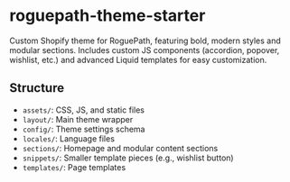 # roguepath-theme-starter

Custom Shopify theme for RoguePath, featuring bold, modern styles and modular sections.
Includes custom JS components (accordion, popover, wishlist, etc.) and advanced Liquid templates for easy customization.

## Structure
- `assets/`: CSS, JS, and static files
- `layout/`: Main theme wrapper
- `config/`: Theme settings schema
- `locales/`: Language files
- `sections/`: Homepage and modular content sections
- `snippets/`: Smaller template pieces (e.g., wishlist button)
- `templates/`: Page templates

